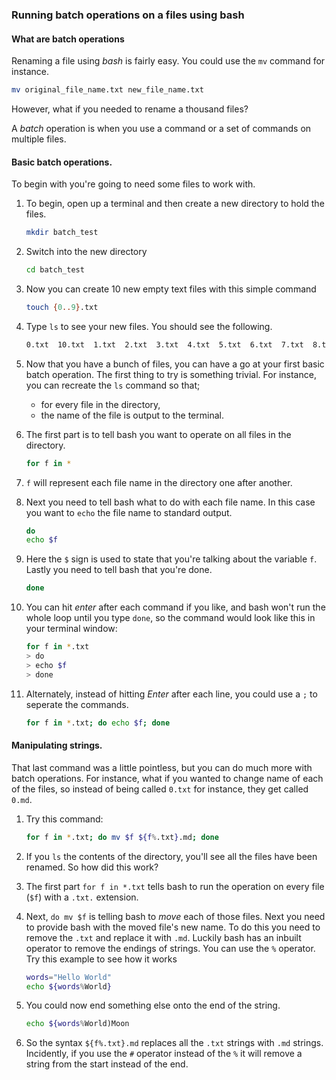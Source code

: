 ### Running batch operations on a files using bash

#### What are batch operations

Renaming a file using *bash* is fairly easy. You could use the `mv` command for instance.

~~~bash
mv original_file_name.txt new_file_name.txt
~~~

However, what if you needed to rename a thousand files?

A *batch* operation is when you use a command or a set of commands on multiple files.

#### Basic batch operations.

To begin with you're going to need some files to work with.

1. To begin, open up a terminal and then create a new directory to hold the files.

	~~~bash
	mkdir batch_test
	~~~

1. Switch into the new directory

	~~~bash
	cd batch_test
	~~~

1. Now you can create 10 new empty text files with this simple command

	~~~bash
	touch {0..9}.txt
	~~~
	
1. Type `ls` to see your new files. You should see the following.

	~~~bash
	0.txt  10.txt  1.txt  2.txt  3.txt  4.txt  5.txt  6.txt  7.txt  8.txt  9.txt
	~~~
	
1. Now that you have a bunch of files, you can have a go at your first basic batch operation. The first thing to try is something trivial. For instance, you can recreate the `ls` command so that;
   - for every file in the directory,
   - the name of the file is output to the terminal.

1. The first part is to tell bash you want to operate on all files in the directory.

	~~~bash
	for f in *
	~~~

1. `f` will represent each file name in the directory one after another.

1. Next you need to tell bash what to do with each file name. In this case you want to `echo` the file name to standard output.

	~~~bash
	do
	echo $f
	~~~
	
1. Here the `$` sign is used to state that you're talking about the variable `f`. Lastly you need to tell bash that you're done.

	~~~bash
	done
	~~~

1. You can hit *enter* after each command if you like, and bash won't run the whole loop until you type `done`, so the command would look like this in your terminal window:

	~~~bash
	for f in *.txt
	> do
	> echo $f
	> done
	~~~
	
1. Alternately, instead of hitting *Enter* after each line, you could use a `;` to seperate the commands.

	~~~bash
	for f in *.txt; do echo $f; done
	~~~
	
#### Manipulating strings.

That last command was a little pointless, but you can do much more with batch operations. For instance, what if you wanted to change name of each of the files, so instead of being called `0.txt` for instance, they get called `0.md`.

1. Try this command:

	~~~bash
	for f in *.txt; do mv $f ${f%.txt}.md; done
	~~~

1. If you `ls` the contents of the directory, you'll see all the files have been renamed. So how did this work?

1. The first part `for f in *.txt` tells bash to run the operation on every file (`$f`) with a `.txt.` extension.

1. Next, `do mv $f` is telling bash to *move* each of those files. Next you need to provide bash with the moved file's new name. To do this you need to remove the `.txt` and replace it with `.md`. Luckily bash has an inbuilt operator to remove the endings of strings. You can use the `%` operator. Try this example to see how it works

	~~~bash
	words="Hello World"
	echo ${words%World}
	~~~

1. You could now end something else onto the end of the string.

	~~~bash
	echo ${words%World)Moon
	~~~

1. So the syntax `${f%.txt}.md` replaces all the `.txt` strings with `.md` strings. Incidently, if you use the `#` operator instead of the `%` it will remove a string from the start instead of the end.

